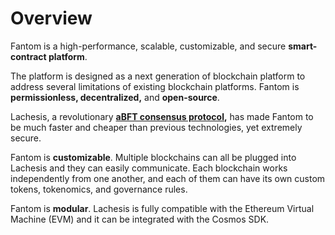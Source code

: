 # Overview

Fantom is a high-performance, scalable, customizable, and secure **smart-contract platform**.

The platform is designed as a next generation of blockchain platform to address several limitations of existing blockchain platforms. Fantom is **permissionless, decentralized,** and **open-source**.

Lachesis, a revolutionary [**aBFT consensus protocol**](lachesis-abft.md)**,** has made Fantom to be much faster and cheaper than previous technologies, yet extremely secure.

Fantom is **customizable**. Multiple blockchains can all be plugged into Lachesis and they can easily communicate. Each blockchain works independently from one another, and each of them can have its own custom tokens, tokenomics, and governance rules.

Fantom is **modular**. Lachesis is fully compatible with the Ethereum Virtual Machine \(EVM\) and it can be integrated with the Cosmos SDK.

